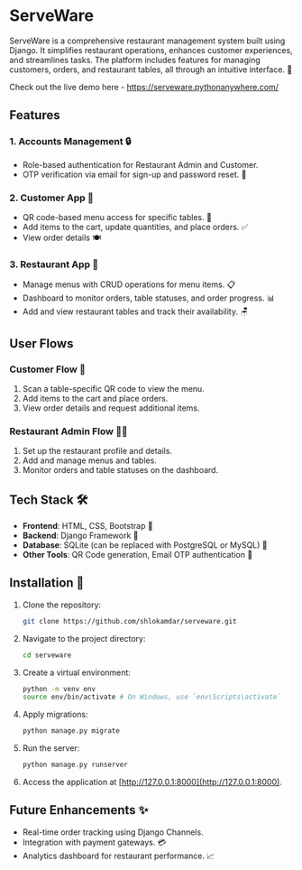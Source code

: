 # ServeWare

ServeWare is a comprehensive restaurant management system built using Django. It simplifies restaurant operations, enhances customer experiences, and streamlines tasks. The platform includes features for managing customers, orders, and restaurant tables, all through an intuitive interface. 🍴

Check out the live demo here - https://serveware.pythonanywhere.com/

## Features

### 1. **Accounts Management** 🔒
   - Role-based authentication for Restaurant Admin and Customer.
   - OTP verification via email for sign-up and password reset. 📧

### 2. **Customer App** 🛒
   - QR code-based menu access for specific tables. 📱
   - Add items to the cart, update quantities, and place orders. ✅
   - View order details 🍽️

### 3. **Restaurant App** 🏢
   - Manage menus with CRUD operations for menu items. 📋
   - Dashboard to monitor orders, table statuses, and order progress. 📊
   - Add and view restaurant tables and track their availability. 🪑

## User Flows

### Customer Flow 👤
1. Scan a table-specific QR code to view the menu.
2. Add items to the cart and place orders.
3. View order details and request additional items.

### Restaurant Admin Flow 👨‍💼
1. Set up the restaurant profile and details.
2. Add and manage menus and tables.
3. Monitor orders and table statuses on the dashboard.

## Tech Stack 🛠️
- **Frontend**: HTML, CSS, Bootstrap 🎨
- **Backend**: Django Framework 🐍
- **Database**: SQLite (can be replaced with PostgreSQL or MySQL) 💾
- **Other Tools**: QR Code generation, Email OTP authentication 📲

## Installation 🚀

1. Clone the repository:
   ```bash
   git clone https://github.com/shlokamdar/serveware.git
   ```

2. Navigate to the project directory:
   ```bash
   cd serveware
   ```

3. Create a virtual environment:
   ```bash
   python -m venv env
   source env/bin/activate # On Windows, use `env\Scripts\activate`
   ```

4. Apply migrations:
   ```bash
   python manage.py migrate
   ```

5. Run the server:
   ```bash
   python manage.py runserver
   ```

6. Access the application at [http://127.0.0.1:8000](http://127.0.0.1:8000).

## Future Enhancements ✨
- Real-time order tracking using Django Channels.
- Integration with payment gateways. 💳
- Analytics dashboard for restaurant performance. 📈





